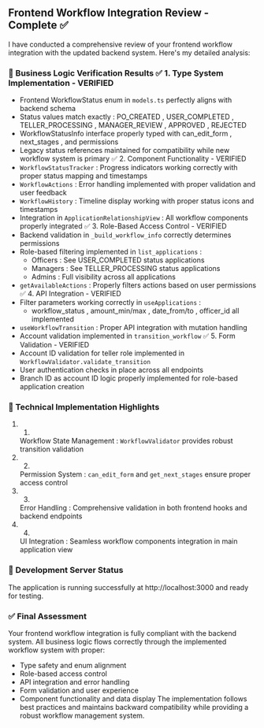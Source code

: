 ## Frontend Workflow Integration Review - Complete ✅
I have conducted a comprehensive review of your frontend workflow integration with the updated backend system. Here's my detailed analysis:

### 🎯 Business Logic Verification Results ✅ 1. Type System Implementation - VERIFIED
- Frontend WorkflowStatus enum in `models.ts` perfectly aligns with backend schema
- Status values match exactly : PO_CREATED , USER_COMPLETED , TELLER_PROCESSING , MANAGER_REVIEW , APPROVED , REJECTED
- WorkflowStatusInfo interface properly typed with can_edit_form , next_stages , and permissions
- Legacy status references maintained for compatibility while new workflow system is primary ✅ 2. Component Functionality - VERIFIED
- `WorkflowStatusTracker` : Progress indicators working correctly with proper status mapping and timestamps
- `WorkflowActions` : Error handling implemented with proper validation and user feedback
- `WorkflowHistory` : Timeline display working with proper status icons and timestamps
- Integration in `ApplicationRelationshipView` : All workflow components properly integrated ✅ 3. Role-Based Access Control - VERIFIED
- Backend validation in `_build_workflow_info` correctly determines permissions
- Role-based filtering implemented in `list_applications` :
  - Officers : See USER_COMPLETED status applications
  - Managers : See TELLER_PROCESSING status applications
  - Admins : Full visibility across all applications
- `getAvailableActions` : Properly filters actions based on user permissions ✅ 4. API Integration - VERIFIED
- Filter parameters working correctly in `useApplications` :
  - workflow_status , amount_min/max , date_from/to , officer_id all implemented
- `useWorkflowTransition` : Proper API integration with mutation handling
- Account validation implemented in `transition_workflow` ✅ 5. Form Validation - VERIFIED
- Account ID validation for teller role implemented in `WorkflowValidator.validate_transition`
- User authentication checks in place across all endpoints
- Branch ID as account ID logic properly implemented for role-based application creation
### 🔧 Technical Implementation Highlights
1. 1.
   Workflow State Management : `WorkflowValidator` provides robust transition validation
2. 2.
   Permission System : `can_edit_form` and `get_next_stages` ensure proper access control
3. 3.
   Error Handling : Comprehensive validation in both frontend hooks and backend endpoints
4. 4.
   UI Integration : Seamless workflow components integration in main application view
### 🚀 Development Server Status
The application is running successfully at http://localhost:3000 and ready for testing.

### ✅ Final Assessment
Your frontend workflow integration is fully compliant with the backend system. All business logic flows correctly through the implemented workflow system with proper:

- Type safety and enum alignment
- Role-based access control
- API integration and error handling
- Form validation and user experience
- Component functionality and data display
The implementation follows best practices and maintains backward compatibility while providing a robust workflow management system.